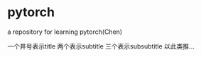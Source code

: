 # pytorch
a repository for learning pytorch(Chen)

一个井号表示title 两个表示subtitle 三个表示subsubtitle 以此类推...
